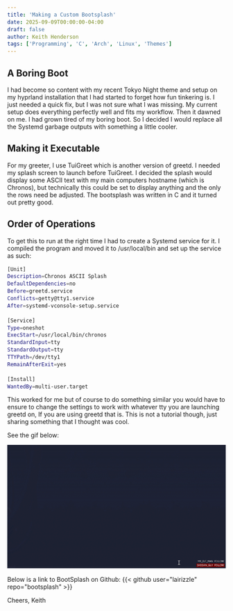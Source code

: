 ```yaml
---
title: 'Making a Custom Bootsplash'
date: 2025-09-09T00:00:00-04:00
draft: false
author: Keith Henderson
tags: ['Programming', 'C', 'Arch', 'Linux', 'Themes']
---
```


## A Boring Boot

I had become so content with my recent Tokyo Night theme and setup on my hyprland installation that I had started to forget how fun tinkering is. I just needed a quick fix, but I was not sure what I was missing. My current setup does everything perfectly well and fits my workflow. Then it dawned on me. I had grown tired of my boring boot. So I decided I would replace all the Systemd garbage outputs with something a little cooler.

## Making it Executable

For my greeter, I use TuiGreet which is another version of greetd. I needed my splash screen to launch before TuiGreet. I decided the splash would display some ASCII text with my main computers hostname (which is Chronos), but technically this could be set to display anything and the only the rows need be adjusted. The bootsplash was written in C and it turned out pretty good.

## Order of Operations

To get this to run at the right time I had to create a Systemd service for it. I compiled the program and moved it to /usr/local/bin and set up the service as such:

```bash
[Unit]
Description=Chronos ASCII Splash
DefaultDependencies=no
Before=greetd.service
Conflicts=getty@tty1.service
After=systemd-vconsole-setup.service

[Service]
Type=oneshot
ExecStart=/usr/local/bin/chronos
StandardInput=tty
StandardOutput=tty
TTYPath=/dev/tty1
RemainAfterExit=yes

[Install]
WantedBy=multi-user.target
```

This worked for me but of course to do something similar you would have to ensure to change the settings to work with whatever tty you are launching greetd on, If you are using greetd that is. This is not a tutorial though, just sharing something that I thought was cool.

See the gif below:

![Chronos Bootsplash](chronos.gif)


Below is a link to BootSplash on Github:
{{< github user="lairizzle" repo="bootsplash" >}}

Cheers,
Keith
